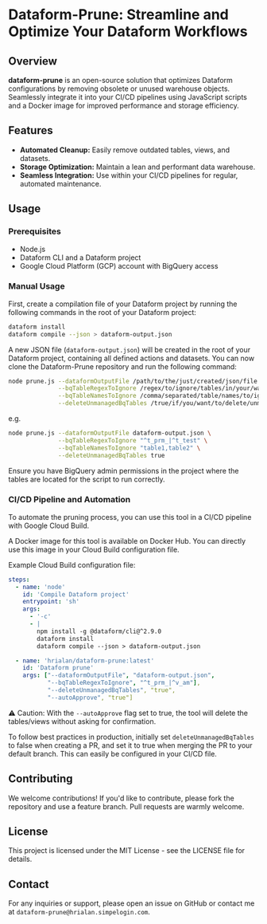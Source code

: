 # Dataform-Prune: Streamline and Optimize Your Dataform Workflows

## Overview

**dataform-prune** is an open-source solution that optimizes Dataform configurations by removing obsolete or unused warehouse objects. Seamlessly integrate it into your CI/CD pipelines using JavaScript scripts and a Docker image for improved performance and storage efficiency.

## Features

- **Automated Cleanup:** Easily remove outdated tables, views, and datasets.
- **Storage Optimization:** Maintain a lean and performant data warehouse.
- **Seamless Integration:** Use within your CI/CD pipelines for regular, automated maintenance.

## Usage

### Prerequisites

- Node.js
- Dataform CLI and a Dataform project
- Google Cloud Platform (GCP) account with BigQuery access

### Manual Usage

First, create a compilation file of your Dataform project by running the following commands in the root of your Dataform project:

```sh
dataform install
dataform compile --json > dataform-output.json
```

A new JSON file (`dataform-output.json`) will be created in the root of your Dataform project, containing all defined actions and datasets. You can now clone the Dataform-Prune repository and run the following command:

```sh
node prune.js --dataformOutputFile /path/to/the/just/created/json/file \
              --bqTableRegexToIgnore /regex/to/ignore/tables/in/your/warehouse \
              --bqTableNamesToIgnore /comma/separated/table/names/to/ignore/in/your/warehouse \
              --deleteUnmanagedBqTables /true/if/you/want/to/delete/unmanaged/tables/in/your/warehouse
```

e.g.
```sh
node prune.js --dataformOutputFile dataform-output.json \
              --bqTableRegexToIgnore "^t_prm_|^t_test" \
              --bqTableNamesToIgnore "table1,table2" \
              --deleteUnmanagedBqTables true
```

Ensure you have BigQuery admin permissions in the project where the tables are located for the script to run correctly.


### CI/CD Pipeline and Automation

To automate the pruning process, you can use this tool in a CI/CD pipeline with Google Cloud Build.

A Docker image for this tool is available on Docker Hub. You can directly use this image in your Cloud Build configuration file.

Example Cloud Build configuration file:

```yaml
steps:
  - name: 'node'
    id: 'Compile Dataform project'
    entrypoint: 'sh'
    args:
      - '-c'
      - |
        npm install -g @dataform/cli@^2.9.0
        dataform install
        dataform compile --json > dataform-output.json

  - name: 'hrialan/dataform-prune:latest'
    id: 'Dataform prune'
    args: ["--dataformOutputFile", "dataform-output.json",
           "--bqTableRegexToIgnore", "^t_prm_|^v_am"],
           "--deleteUnmanagedBqTables", "true",
           "--autoApprove", "true"]
```

⚠️ Caution: With the `--autoApprove` flag set to true, the tool will delete the tables/views without asking for confirmation.

To follow best practices in production, initially set `deleteUnmanagedBqTables` to false when creating a PR, and set it to true when merging the PR to your default branch. This can easily be configured in your CI/CD file.

## Contributing
We welcome contributions! If you'd like to contribute, please fork the repository and use a feature branch. Pull requests are warmly welcome.

## License
This project is licensed under the MIT License - see the LICENSE file for details.

## Contact
For any inquiries or support, please open an issue on GitHub or contact me at `dataform-prune@hrialan.simpelogin.com`.
